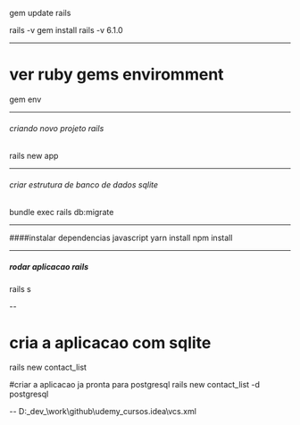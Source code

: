 gem update rails

rails -v
gem install rails -v 6.1.0

---
# ver ruby gems enviromment

gem env

---

###### criando novo projeto rails
rails new app

---
###### criar estrutura de banco de dados sqlite
bundle exec rails db:migrate

---
####instalar dependencias javascript
yarn install
npm install

---
##### rodar aplicacao rails
rails s

-- 
# cria a aplicacao com sqlite
rails new contact_list

#criar a aplicacao ja pronta para postgresql
rails new contact_list -d postgresql


--
D:\_dev_\work\github\udemy_cursos\.idea\vcs.xml
<?xml version="1.0" encoding="UTF-8"?>
<project version="4">
  <component name="VcsDirectoryMappings">
    <mapping directory="$PROJECT_DIR$" vcs="Git" />
    <mapping directory="$PROJECT_DIR$/ruby/rails_01/contact_list" vcs="Git" />
  </component>
</project>

